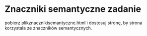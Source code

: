 # Znaczniki semantyczne zadanie
pobierz plikznacznikisemantyczne.html i dostosuj stronę, by strona korzystała ze znaczników semantycznych.